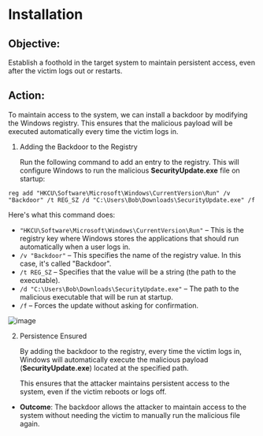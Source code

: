 # Installation

## Objective:
Establish a foothold in the target system to maintain persistent access, even after the victim logs out or restarts.

## Action:
To maintain access to the system, we can install a backdoor by modifying the Windows registry. This ensures that the malicious payload will be executed automatically every time the victim logs in.

1. Adding the Backdoor to the Registry

    Run the following command to add an entry to the registry. This will configure Windows to run the malicious **SecurityUpdate.exe** file on startup:

```
reg add "HKCU\Software\Microsoft\Windows\CurrentVersion\Run" /v "Backdoor" /t REG_SZ /d "C:\Users\Bob\Downloads\SecurityUpdate.exe" /f
```

Here's what this command does:

- `"HKCU\Software\Microsoft\Windows\CurrentVersion\Run"` – This is the registry key where Windows stores the applications that should run automatically when a user logs in.
- `/v "Backdoor"` – This specifies the name of the registry value. In this case, it's called "Backdoor".
- `/t REG_SZ` – Specifies that the value will be a string (the path to the executable).
- `/d "C:\Users\Bob\Downloads\SecurityUpdate.exe"` – The path to the malicious executable that will be run at startup.
- `/f` – Forces the update without asking for confirmation.

![image](https://github.com/user-attachments/assets/5cc9b67d-0148-4f63-9a99-89d2c3dd7bbe)

2. Persistence Ensured

    By adding the backdoor to the registry, every time the victim logs in, Windows will automatically execute the malicious payload (**SecurityUpdate.exe**) located at the specified path.

    This ensures that the attacker maintains persistent access to the system, even if the victim reboots or logs off.

- **Outcome**: The backdoor allows the attacker to maintain access to the system without needing the victim to manually run the malicious file again.

